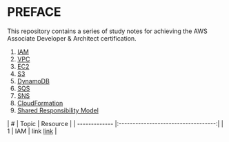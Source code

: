 # PREFACE

This repository contains a series of study notes for achieving the AWS Associate Developer & Architect certification.

 1. [IAM](https://www.google.com)
 2. [VPC](https://www.google.com)
 3. [EC2](https://www.google.com)
 4. [S3](https://www.google.com)
 5. [DynamoDB](https://www.google.com)
 6. [SQS](https://www.google.com)
 7. [SNS](https://www.google.com)
 8. [CloudFormation](https://www.google.com)
 9. [Shared Responsibility Model](https://www.google.com)

 | # | Topic     |  Resource                           |
 | ------------- |:-----------------------------------:|
 | 1 | IAM       | link [link](https://www.google.com) |

